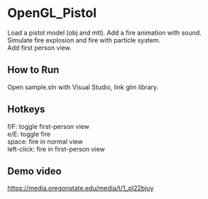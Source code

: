 # OpenGL_Pistol
Load a pistol model (obj and mtl). Add a fire animation with sound.\
Simulate fire explosion and fire with particle system. \
Add first person view. 

## How to Run
Open sample.sln with Visual Studio, link glm library.

## Hotkeys
f/F: toggle first-person view \
e/E: toggle fire \
space: fire in normal view \
left-click: fire in first-person view

## Demo video
https://media.oregonstate.edu/media/t/1_pl22bjuy
